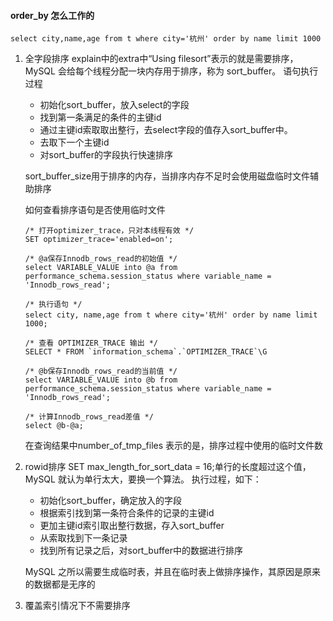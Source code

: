 #### order_by 怎么工作的



```mysql
select city,name,age from t where city='杭州' order by name limit 1000
```

1. 全字段排序
   explain中的extra中“Using filesort”表示的就是需要排序，MySQL 会给每个线程分配一块内存用于排序，称为 sort_buffer。
   语句执行过程
   
   - 初始化sort_buffer，放入select的字段
   - 找到第一条满足的条件的主键id
   - 通过主键id索取取出整行，去select字段的值存入sort_buffer中。
   - 去取下一个主键id
   - 对sort_buffer的字段执行快速排序
   
   sort_buffer_size用于排序的内存，当排序内存不足时会使用磁盘临时文件辅助排序
   
   如何查看排序语句是否使用临时文件
   
   ```mysql
   /* 打开optimizer_trace，只对本线程有效 */
   SET optimizer_trace='enabled=on'; 
   
   /* @a保存Innodb_rows_read的初始值 */
   select VARIABLE_VALUE into @a from  performance_schema.session_status where variable_name = 'Innodb_rows_read';
   
   /* 执行语句 */
   select city, name,age from t where city='杭州' order by name limit 1000; 
   
   /* 查看 OPTIMIZER_TRACE 输出 */
   SELECT * FROM `information_schema`.`OPTIMIZER_TRACE`\G
   
   /* @b保存Innodb_rows_read的当前值 */
   select VARIABLE_VALUE into @b from performance_schema.session_status where variable_name = 'Innodb_rows_read';
   
   /* 计算Innodb_rows_read差值 */
   select @b-@a;
   ```
   
   在查询结果中number_of_tmp_files 表示的是，排序过程中使用的临时文件数
   
2. rowid排序
   SET max_length_for_sort_data = 16;单行的长度超过这个值，MySQL 就认为单行太大，要换一个算法。
   执行过程，如下：

   - 初始化sort_buffer，确定放入的字段
   - 根据索引找到第一条符合条件的记录的主键id
   - 更加主键id索引取出整行数据，存入sort_buffer
   - 从索取找到下一条记录
   - 找到所有记录之后，对sort_buffer中的数据进行排序

   MySQL 之所以需要生成临时表，并且在临时表上做排序操作，其原因是原来的数据都是无序的

3. 覆盖索引情况下不需要排序

   